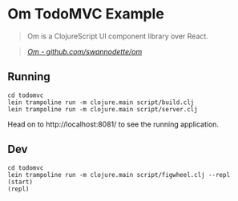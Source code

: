 
# Om TodoMVC Example

> Om is a ClojureScript UI component library over React.

> _[Om - github.com/swannodette/om](http://github.com/swannodette/om)_

## Running

    cd todomvc
    lein trampoline run -m clojure.main script/build.clj
    lein trampoline run -m clojure.main script/server.clj

Head on to http://localhost:8081/ to see the running application.

## Dev

    cd todomvc
    lein trampoline run -m clojure.main script/figwheel.clj --repl
    (start)
    (repl)

